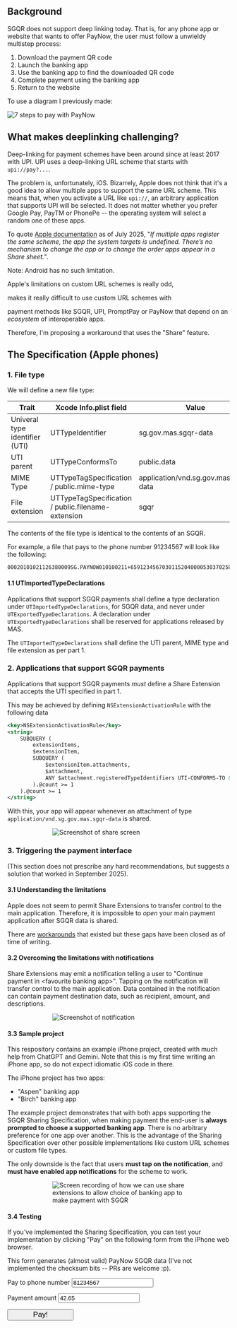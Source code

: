## Background

SGQR does not support deep linking today. That is, for any phone app or website that wants to offer PayNow, the user must follow
a unwieldy multistep process:

1. Download the payment QR code
2. Launch the banking app
3. Use the banking app to find the downloaded QR code
4. Complete payment using the banking app
5. Return to the website

To use a diagram I previously made:

![7 steps to pay with PayNow](images/paynow-steps.png)

## What makes deeplinking challenging?

Deep-linking for payment schemes have been around since at least 2017 with
UPI. UPI uses a deep-linking URL scheme that starts with `upi://pay?...`.

The problem is, unfortunately, iOS. Bizarrely, Apple does not
think that it's a good idea to allow multiple apps to support the same URL
scheme. This means that, when you activate a URL like `upi://`, an arbitrary
application that supports UPI will be selected. It does not matter whether you
prefer Google Pay, PayTM or PhonePe -- the operating system will select a random one
of these apps.

To quote [Apple documentation](https://developer.apple.com/documentation/xcode/defining-a-custom-url-scheme-for-your-app) as of July 2025, "_If multiple apps register the same scheme, the app the system targets is undefined. There’s no mechanism to change the app or to change the order apps appear in a Share sheet._".

Note: Android has no such limitation.

Apple's limitations on custom URL schemes is really odd,
<!-- and one would suspect it's a ploy
to force applications to use Apply Pay for the most seamless experience possible (and thence
take their a 30% cut). This would, however, --> makes it really difficult to use custom URL schemes with
payment methods like SGQR, UPI, PromptPay or PayNow that depend on an _ecosystem_ of interoperable apps.

Therefore, I'm proposing a workaround that uses the "Share" feature.

<!--Nevertheless, whether the conspiracy is real is a matter for regulators to decide.
I'm just here to propose an alternative.-->

## The Specification (Apple phones)

### 1. File type

We will define a new file type:

| Trait           | Xcode Info.plist field             | Value                          |
|-----------------|------------------------------------|--------------------------------|
| Univeral type identifier (UTI) | UTTypeIdentifier    | sg.gov.mas.sgqr-data           |
| UTI parent      | UTTypeConformsTo                   | public.data                    |
| MIME Type       | UTTypeTagSpecification / public.mime-type | application/vnd.sg.gov.mas.sgqr-data |
| File extension  | UTTypeTagSpecification / public.filename-extension | sgqr           |

The contents of the file type is identical to the contents of an SGQR.

For example, a file that pays to the phone number 91234567 will look like the following:

```
00020101021126380009SG.PAYNOW010100211+6591234567030115204000053037025802SG5902NA6009Singapore6304B5DB
```

#### 1.1 UTImportedTypeDeclarations

Applications that support SGQR payments shall define a type declaration under `UTImportedTypeDeclarations`,
for SGQR data, and never under `UTExportedTypeDeclarations`. A declaration under
`UTExportedTypeDeclarations` shall be reserved for applications released by MAS.

The `UTImportedTypeDeclarations` shall define the UTI parent, MIME type and file extension as per part 1.

### 2. Applications that support SGQR payments

Applications that support SGQR payments _must_ define a Share Extension that accepts the UTI specified in part 1.

This may be achieved by defining `NSExtensionActivationRule` with the following data
```xml
<key>NSExtensionActivationRule</key>
<string>
    SUBQUERY (
        extensionItems,
        $extensionItem,
        SUBQUERY (
            $extensionItem.attachments,
            $attachment,
            ANY $attachment.registeredTypeIdentifiers UTI-CONFORMS-TO &quot;sg.gov.mas.sgqr-data&quot;
        ).@count >= 1
    ).@count >= 1
</string>
```

With this, your app will appear whenever an attachment of type `application/vnd.sg.gov.mas.sgqr-data` is shared.

<img src="images/sharing-screen.png" alt="Screenshot of share screen" style="max-width: 300px; display: block; margin: auto">

### 3. Triggering the payment interface

(This section does not prescribe any hard recommendations, but suggests a solution that worked in September 2025).

#### 3.1 Understanding the limitations

Apple does not seem to permit Share Extensions to transfer control to the main application. Therefore,
it is impossible to *open* your main payment application after SGQR data is shared.

There are [workarounds](https://stackoverflow.com/questions/27506413/share-extension-to-open-containing-app)
that existed but these gaps have been closed as of time of writing.

#### 3.2 Overcoming the limitations with notifications

Share Extensions may emit a notification telling a user to "Continue payment in &lt;favourite banking app&gt;".
Tapping on the notification will transfer control to the main application.
Data contained in the notification can contain payment destination data, such as recipient, amount, and
descriptions.

<img src="images/notifications.png" alt="Screenshot of notification" style="max-width: 300px; display: block; margin: auto">

#### 3.3 Sample project

This respository contains an example iPhone project, created with much help from ChatGPT and Gemini.
Note that this is my first time writing an iPhone app, so do not expect idiomatic iOS code in there.

The iPhone project has two apps:
* "Aspen" banking app
* "Birch" banking app

The example project demonstrates that with both apps supporting the SGQR Sharing Specification,
when making payment the end-user is **always
prompted to choose a supported banking app**. There is no arbitrary preference
for one app over another. This is the advantage of the Sharing Specification over other possible
implementations like custom URL schemes or custom file types.

The only downside is the fact that users **must tap on the notification**, and **must have enabled app notifications**
for the scheme to work.

<img alt="Screen recording of how we can use share extensions to allow choice of banking app to make payment with SGQR" src="images/output.gif" style="max-width: 300px; display: block; margin: auto"/>

<script>
function shareSomething(mimeType, extension) {
    const phone = document.querySelector('#destination').value.slice(0, 8).padStart(8, '0')
    const amount = document.querySelector('#amount').value.toString()

    const dataText = `00020101021126380009SG.PAYNOW010100211+65${phone}0301152040000530370254${amount.length.toString().padStart(2, '0')}${amount}5802SG5902NA6009Singapore6304CCCC`
    const buf = new TextEncoder().encode(dataText)

    const file = new File(
        [buf],
        `payment_to_${phone}.${extension}`,
        {
            type: mimeType
        }
    )

    navigator.share({
        files: [file]
    })
}

</script>

#### 3.4 Testing

If you've implemented the Sharing Specification, you can test your implementation by clicking "Pay"
on the following form from the iPhone web browser.

This form generates (almost valid) PayNow SGQR data (I've not implemented the checksum bits -- PRs are welcome :p).

<label for="destination">Pay to phone number</label>
<input id="destination" type="tel" value="81234567">

<label for="amount">Payment amount</label>
<input id="amount" type="number" value="42.65">

<button onclick="shareSomething('application/vnd.sg.gov.mas.sgqr-data', 'sgqr')" style="font-size: 120%; min-width: 150px">
Pay!
</button>

